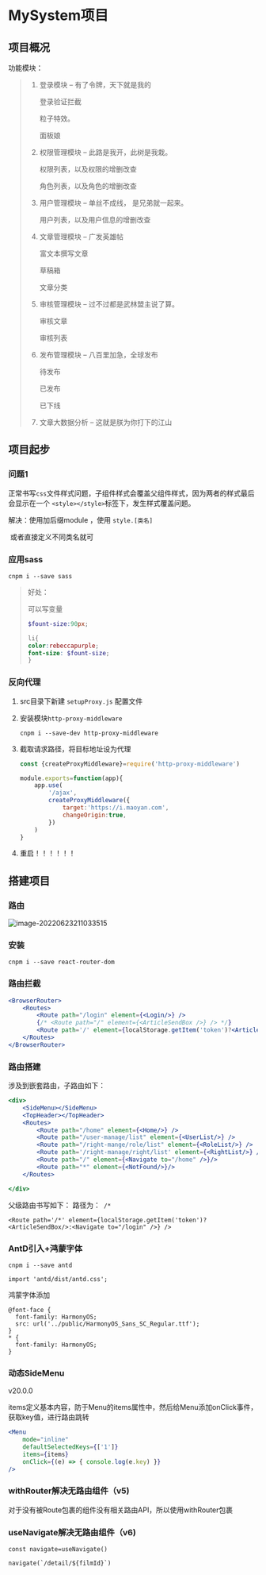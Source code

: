 # MySystem项目

## 项目概况

功能模块：

> 1. 登录模块 – 有了令牌，天下就是我的
>
>    登录验证拦截
>
>    粒子特效。
>
>    面板娘
>
> 2. 权限管理模块 – 此路是我开，此树是我栽。
>
>    权限列表，以及权限的增删改查
>
>    角色列表，以及角色的增删改查
>
> 3. 用户管理模块 – 单丝不成线， 是兄弟就一起来。
>
>    用户列表，以及用户信息的增删改查
>
> 4. 文章管理模块 – 广发英雄帖
>
>    富文本撰写文章
>
>    草稿箱
>
>    文章分类
>
> 5. 审核管理模块 – 过不过都是武林盟主说了算。
>
>    审核文章
>
>    审核列表
>
> 6. 发布管理模块 –  八百里加急，全球发布
>
>    待发布
>
>    已发布
>
>    已下线
>
> 7. 文章大数据分析 – 这就是朕为你打下的江山

## 项目起步

### 问题1

​      正常书写`css`文件样式问题，子组件样式会覆盖父组件样式，因为两者的样式最后会显示在一个 `<style></style>`标签下，发生样式覆盖问题。

解决：使用加后缀module   ，使用 `style.[类名]`

​           或者直接定义不同类名就可 

### 应用sass

```
cnpm i --save sass
```

> 好处：
>
> 可以写变量
>
> ```scss
> $fount-size:90px;
> 
> li{
> color:rebeccapurple;
> font-size: $fount-size;
> }
> ```
>
> 

### 反向代理

1. src目录下新建 `setupProxy.js` 配置文件

2. 安装模块`http-proxy-middleware`

   ```
   cnpm i --save-dev http-proxy-middleware
   ```

3. 截取请求路径，将目标地址设为代理

   ```js
   const {createProxyMiddleware}=require('http-proxy-middleware')
   
   module.exports=function(app){
       app.use(
           '/ajax',
           createProxyMiddleware({
               target:'https://i.maoyan.com',
               changeOrigin:true,
           })
       )
   }
   ```

4. 重启！！！！！！

## 搭建项目

### 路由

![image-20220623211033515](C:\Users\ASUS\Desktop\MySystem\images\image-20220623211033515.png)

### 安装

```
cnpm i --save react-router-dom
```

### 路由拦截

```jsx
<BrowserRouter>
    <Routes>
        <Route path="/login" element={<Login/>} />
        {/* <Route path="/" element={<ArticleSendBox />} /> */}
        <Route path='/' element={localStorage.getItem('token')?<ArticleSendBox/>:<Navigate to="/login" />} />
    </Routes>
</BrowserRouter>
```

### 路由搭建

涉及到嵌套路由，子路由如下：

```jsx
<div>
    <SideMenu></SideMenu>
    <TopHeader></TopHeader>
    <Routes>
        <Route path="/home" element={<Home/>} />
        <Route path="/user-manage/list" element={<UserList/>} />
        <Route path="/right-mange/role/list" element={<RoleList/>} />
        <Route path='/right-manage/right/list' element={<RightList/>} />
        <Route path="/" element={<Navigate to="/home" />}/>
        <Route path="*" element={<NotFound/>}/>
    </Routes>

</div>
```

父级路由书写如下： 路径为：` /*`

```
<Route path='/*' element={localStorage.getItem('token')?<ArticleSendBox/>:<Navigate to="/login" />} />

```

### AntD引入+鸿蒙字体

```
cnpm i --save antd  

import 'antd/dist/antd.css';
```

鸿蒙字体添加

```
@font-face {
  font-family: HarmonyOS;
  src: url('../public/HarmonyOS_Sans_SC_Regular.ttf');
}
* {
  font-family: HarmonyOS;
}
```

### 动态SideMenu

v20.0.0

items定义基本内容，防于Menu的items属性中，然后给Menu添加onClick事件，获取key值，进行路由跳转

```jsx
<Menu
    mode="inline"
    defaultSelectedKeys={['1']}
    items={items}
    onClick={(e) => { console.log(e.key) }}
/>
```

### withRouter解决无路由组件（v5)

对于没有被Route包裹的组件没有相关路由API，所以使用withRouter包裹

### useNavigate解决无路由组件（v6)

```
const navigate=useNavigate()

navigate(`/detail/${filmId}`)
```

